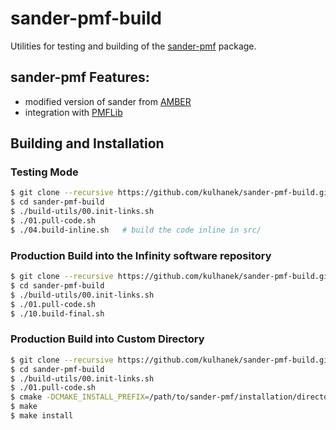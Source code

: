 # sander-pmf-build
Utilities for testing and building of the [sander-pmf](https://github.com/kulhanek/sander-pmf) package.

## sander-pmf Features:
* modified version of sander from [AMBER](https://ambermd.org)
* integration with [PMFLib](https://github.com/kulhanek/pmflib)

## Building and Installation

### Testing Mode
```bash
$ git clone --recursive https://github.com/kulhanek/sander-pmf-build.git
$ cd sander-pmf-build
$ ./build-utils/00.init-links.sh
$ ./01.pull-code.sh
$ ./04.build-inline.sh   # build the code inline in src/
```

### Production Build into the Infinity software repository
```bash
$ git clone --recursive https://github.com/kulhanek/sander-pmf-build.git
$ cd sander-pmf-build
$ ./build-utils/00.init-links.sh
$ ./01.pull-code.sh
$ ./10.build-final.sh
```

### Production Build into Custom Directory
```bash
$ git clone --recursive https://github.com/kulhanek/sander-pmf-build.git
$ cd sander-pmf-build
$ ./build-utils/00.init-links.sh
$ ./01.pull-code.sh
$ cmake -DCMAKE_INSTALL_PREFIX=/path/to/sander-pmf/installation/directory
$ make
$ make install
```

